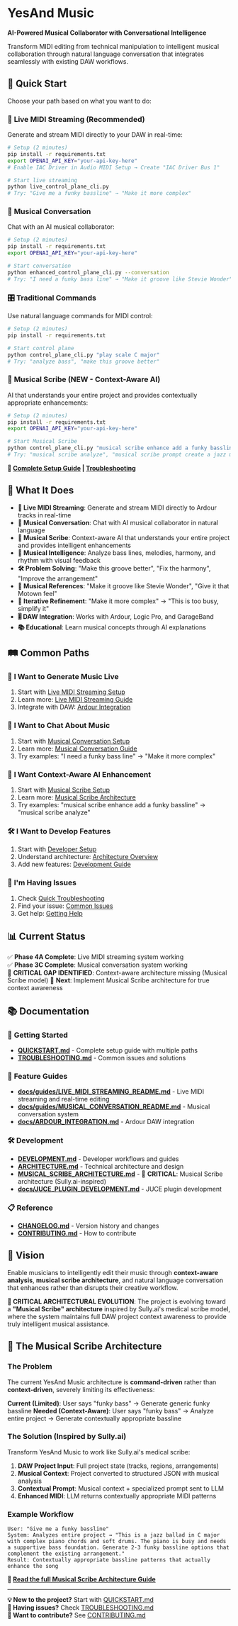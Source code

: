 # YesAnd Music

**AI-Powered Musical Collaborator with Conversational Intelligence**

Transform MIDI editing from technical manipulation to intelligent musical collaboration through natural language conversation that integrates seamlessly with existing DAW workflows.

## 🚀 Quick Start

Choose your path based on what you want to do:

### 🎵 **Live MIDI Streaming** (Recommended)
Generate and stream MIDI directly to your DAW in real-time:
```bash
# Setup (2 minutes)
pip install -r requirements.txt
export OPENAI_API_KEY="your-api-key-here"
# Enable IAC Driver in Audio MIDI Setup → Create "IAC Driver Bus 1"

# Start live streaming
python live_control_plane_cli.py
# Try: "Give me a funky bassline" → "Make it more complex"
```

### 💬 **Musical Conversation**
Chat with an AI musical collaborator:
```bash
# Setup (2 minutes)
pip install -r requirements.txt
export OPENAI_API_KEY="your-api-key-here"

# Start conversation
python enhanced_control_plane_cli.py --conversation
# Try: "I need a funky bass line" → "Make it groove like Stevie Wonder"
```

### 🎛️ **Traditional Commands**
Use natural language commands for MIDI control:
```bash
# Setup (2 minutes)
pip install -r requirements.txt

# Start control plane
python control_plane_cli.py "play scale C major"
# Try: "analyze bass", "make this groove better"
```

### 🧠 **Musical Scribe** (NEW - Context-Aware AI)
AI that understands your entire project and provides contextually appropriate enhancements:
```bash
# Setup (2 minutes)
pip install -r requirements.txt
export OPENAI_API_KEY="your-api-key-here"

# Start Musical Scribe
python control_plane_cli.py "musical scribe enhance add a funky bassline"
# Try: "musical scribe analyze", "musical scribe prompt create a jazz melody"
```

**📖 [Complete Setup Guide](QUICKSTART.md) | [Troubleshooting](TROUBLESHOOTING.md)**

## 🎯 What It Does

- **🎵 Live MIDI Streaming**: Generate and stream MIDI directly to Ardour tracks in real-time
- **💬 Musical Conversation**: Chat with AI musical collaborator in natural language
- **🧠 Musical Scribe**: Context-aware AI that understands your entire project and provides intelligent enhancements
- **🎯 Musical Intelligence**: Analyze bass lines, melodies, harmony, and rhythm with visual feedback
- **🛠️ Problem Solving**: "Make this groove better", "Fix the harmony", "Improve the arrangement"
- **🎨 Musical References**: "Make it groove like Stevie Wonder", "Give it that Motown feel"
- **🔄 Iterative Refinement**: "Make it more complex" → "This is too busy, simplify it"
- **🎚️ DAW Integration**: Works with Ardour, Logic Pro, and GarageBand
- **📚 Educational**: Learn musical concepts through AI explanations

## 🛤️ Common Paths

### 🎵 **I Want to Generate Music Live**
1. Start with [Live MIDI Streaming Setup](QUICKSTART.md#-live-midi-streaming-setup)
2. Learn more: [Live MIDI Streaming Guide](docs/guides/LIVE_MIDI_STREAMING_README.md)
3. Integrate with DAW: [Ardour Integration](docs/ARDOUR_INTEGRATION.md)

### 💬 **I Want to Chat About Music**
1. Start with [Musical Conversation Setup](QUICKSTART.md#-musical-conversation-setup)
2. Learn more: [Musical Conversation Guide](docs/guides/MUSICAL_CONVERSATION_README.md)
3. Try examples: "I need a funky bass line" → "Make it more complex"

### 🧠 **I Want Context-Aware AI Enhancement**
1. Start with [Musical Scribe Setup](QUICKSTART.md#-musical-scribe-setup)
2. Learn more: [Musical Scribe Architecture](MUSICAL_SCRIBE_ARCHITECTURE.md)
3. Try examples: "musical scribe enhance add a funky bassline" → "musical scribe analyze"

### 🛠️ **I Want to Develop Features**
1. Start with [Developer Setup](DEVELOPMENT.md#-quick-setup)
2. Understand architecture: [Architecture Overview](ARCHITECTURE.md)
3. Add new features: [Development Guide](DEVELOPMENT.md)

### 🐛 **I'm Having Issues**
1. Check [Quick Troubleshooting](TROUBLESHOOTING.md#quick-diagnostics)
2. Find your issue: [Common Issues](TROUBLESHOOTING.md#common-issues)
3. Get help: [Getting Help](TROUBLESHOOTING.md#getting-help)

## 📊 Current Status

✅ **Phase 4A Complete**: Live MIDI streaming system working  
✅ **Phase 3C Complete**: Musical conversation system working  
🚨 **CRITICAL GAP IDENTIFIED**: Context-aware architecture missing (Musical Scribe model)
🎯 **Next**: Implement Musical Scribe architecture for true context awareness

## 📚 Documentation

### 🚀 **Getting Started**
- **[QUICKSTART.md](QUICKSTART.md)** - Complete setup guide with multiple paths
- **[TROUBLESHOOTING.md](TROUBLESHOOTING.md)** - Common issues and solutions

### 🎵 **Feature Guides**
- **[docs/guides/LIVE_MIDI_STREAMING_README.md](docs/guides/LIVE_MIDI_STREAMING_README.md)** - Live MIDI streaming and real-time editing
- **[docs/guides/MUSICAL_CONVERSATION_README.md](docs/guides/MUSICAL_CONVERSATION_README.md)** - Musical conversation system
- **[docs/ARDOUR_INTEGRATION.md](docs/ARDOUR_INTEGRATION.md)** - Ardour DAW integration

### 🛠️ **Development**
- **[DEVELOPMENT.md](DEVELOPMENT.md)** - Developer workflows and guides
- **[ARCHITECTURE.md](ARCHITECTURE.md)** - Technical architecture and design
- **[MUSICAL_SCRIBE_ARCHITECTURE.md](MUSICAL_SCRIBE_ARCHITECTURE.md)** - 🚨 **CRITICAL**: Musical Scribe architecture (Sully.ai-inspired)
- **[docs/JUCE_PLUGIN_DEVELOPMENT.md](docs/JUCE_PLUGIN_DEVELOPMENT.md)** - JUCE plugin development

### 📋 **Reference**
- **[CHANGELOG.md](CHANGELOG.md)** - Version history and changes
- **[CONTRIBUTING.md](CONTRIBUTING.md)** - How to contribute

## 🎯 Vision

Enable musicians to intelligently edit their music through **context-aware analysis**, **musical scribe architecture**, and natural language conversation that enhances rather than disrupts their creative workflow.

**🚨 CRITICAL ARCHITECTURAL EVOLUTION**: The project is evolving toward a **"Musical Scribe" architecture** inspired by Sully.ai's medical scribe model, where the system maintains full DAW project context awareness to provide truly intelligent musical assistance.

## 🎵 The Musical Scribe Architecture

### The Problem
The current YesAnd Music architecture is **command-driven** rather than **context-driven**, severely limiting its effectiveness:

**Current (Limited)**: User says "funky bass" → Generate generic funky bassline
**Needed (Context-Aware)**: User says "funky bass" → Analyze entire project → Generate contextually appropriate bassline

### The Solution (Inspired by Sully.ai)
Transform YesAnd Music to work like Sully.ai's medical scribe:

1. **DAW Project Input**: Full project state (tracks, regions, arrangements)
2. **Musical Context**: Project converted to structured JSON with musical analysis
3. **Contextual Prompt**: Musical context + specialized prompt sent to LLM
4. **Enhanced MIDI**: LLM returns contextually appropriate MIDI patterns

### Example Workflow
```
User: "Give me a funky bassline"
System: Analyzes entire project → "This is a jazz ballad in C major with complex piano chords and soft drums. The piano is busy and needs a supportive bass foundation. Generate 2-3 funky bassline options that complement the existing arrangement."
Result: Contextually appropriate bassline patterns that actually enhance the song
```

**📖 [Read the full Musical Scribe Architecture Guide](MUSICAL_SCRIBE_ARCHITECTURE.md)**

---

**💡 New to the project?** Start with [QUICKSTART.md](QUICKSTART.md)  
**🐛 Having issues?** Check [TROUBLESHOOTING.md](TROUBLESHOOTING.md)  
**🔧 Want to contribute?** See [CONTRIBUTING.md](CONTRIBUTING.md)
